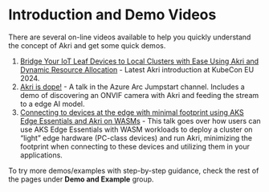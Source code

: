 # Introduction and Demo Videos

There are several on-line videos available to help you quickly understand the concept of Akri and get some quick demos.

1. [Bridge Your IoT Leaf Devices to Local Clusters with Ease Using Akri and Dynamic Resource Allocation](https://www.youtube.com/watch?v=ZZfDne7gMMI) - Latest Akri introduction at KubeCon EU 2024.
1. [Akri is dope!](https://www.youtube.com/watch?v=KLA3N8xbYPE) - A talk in the Azure Arc Jumpstart channel. Includes a demo of discovering an ONVIF camera with Akri and feeding the stream to a edge AI model.
1. [Connecting to devices at the edge with minimal footprint using AKS Edge Essentials and Akri on WASMs](https://www.youtube.com/watch?v=L6IhonIUOKU) - This talk goes over how users can use AKS Edge Essentials with WASM workloads to deploy a cluster on “light” edge hardware (PC-class devices) and run Akri, minimizing the footprint when connecting to these devices and utilizing them in your applications.

To try more demos/examples with step-by-step guidance, check the rest of the pages under **Demo and Example** group.